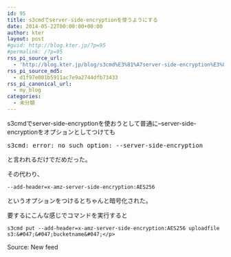 ```yaml
---
id: 95
title: s3cmdでserver-side-encryptionを使うようにする
date: 2014-05-22T00:00:00+00:00
author: kter
layout: post
#guid: http://blog.kter.jp/?p=95
#permalink: /?p=95
rss_pi_source_url:
  - 'http://blog.kter.jp/blog/s3cmd%E3%81%A7server-side-encryption%E3%82%92%E4%BD%BF%E3%81%86%E3%82%88%E3%81%86%E3%81%AB%E3%81%99%E3%82%8B/'
rss_pi_source_md5:
  - d1f97e001b5911ac7e9a2744dfb73433
rss_pi_canonical_url:
  - my_blog
categories:
  - 未分類
---
```

s3cmdでserver-side-encryptionを使おうとして普通に&#8211;server-side-encryptionをオプションとしてつけても

<pre>s3cmd: error: no such option: --server-side-encryption</pre>

と言われるだけでだめだった。

その代わり、

    --add-header=x-amz-server-side-encryption:AES256

というオプションをつけるとちゃんと暗号化された。

要するにこんな感じでコマンドを実行すると

    s3cmd put --add-header=x-amz-server-side-encryption:AES256 uploadfile s3:&#047;&#047;bucketname&#047;</p> 

Source: New feed